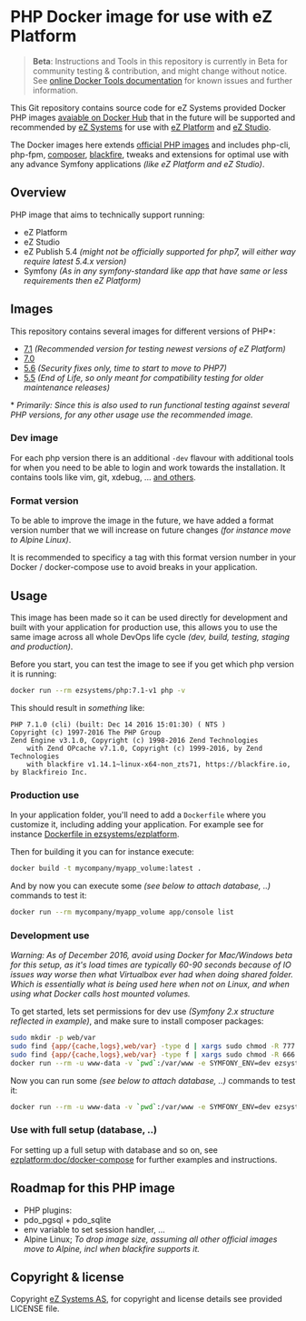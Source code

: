# PHP Docker image for use with eZ Platform

> **Beta**: Instructions and Tools in this repository is currently in Beta for community testing & contribution, and might change without notice.
> See [online Docker Tools documentation](https://doc.ez.no/display/DEVELOPER/Docker+Tools) for known issues and further information.


This Git repository contains source code for eZ Systems provided Docker PHP images [avaiable on Docker Hub](https://hub.docker.com/r/ezsystems/php/) that in the future will be supported and recommended by [eZ Systems](http://ez.no/) for use with [eZ Platform](http://ezplatform.com/) and [eZ Studio](http://ezstudio.com/).

The Docker images here extends [official PHP images](https://hub.docker.com/_/php/) and includes php-cli, php-fpm, [composer](https://getcomposer.org/), [blackfire](https://blackfire.io/), tweaks and extensions for optimal use with any advance Symfony applications *(like eZ Platform and eZ Studio)*.


## Overview

PHP image that aims to technically support running:
- eZ Platform
- eZ Studio
- eZ Publish 5.4 *(might not be officially supported for php7, will either way require latest 5.4.x version)*
- Symfony *(As in any symfony-standard like app that have same or less requirements then eZ Platform)*

## Images

This repository contains several images for different versions of PHP\*:
- [7.1](php/Dockerfile-7.1) *(Recommended version for testing newest versions of eZ Platform)*
- [7.0](php/Dockerfile-7.0)
- [5.6](php/Dockerfile-5.6) *(Security fixes only, time to start to move to PHP7)*
- [5.5](php/Dockerfile-5.5) *(End of Life, so only meant for compatibility testing for older maintenance releases)*

\* *Primarily: Since this is also used to run functional testing against several PHP versions, for any other usage use the recommended image.*

### Dev image

For each php version there is an additional `-dev` flavour with additional tools for when you need to be able to login and work towards the installation. It contains tools like vim, git, xdebug, ... [and others](php/Dockerfile-dev).


### Format version

To be able to improve the image in the future, we have added a format version number that we will increase on future changes *(for instance move to Alpine Linux)*.

It is recommended to specificy a tag with this format version number in your Docker / docker-compose use to avoid breaks in your application.


## Usage

This image has been made so it can be used directly for development and built with your application for production use, this
allows you to use the same image across all whole DevOps life cycle *(dev, build, testing, staging and production)*.

Before you start, you can test the image to see if you get which php version it is running:
```bash
docker run --rm ezsystems/php:7.1-v1 php -v
```

This should result in *something* like:
```
PHP 7.1.0 (cli) (built: Dec 14 2016 15:01:30) ( NTS )
Copyright (c) 1997-2016 The PHP Group
Zend Engine v3.1.0, Copyright (c) 1998-2016 Zend Technologies
    with Zend OPcache v7.1.0, Copyright (c) 1999-2016, by Zend Technologies
    with blackfire v1.14.1~linux-x64-non_zts71, https://blackfire.io, by Blackfireio Inc.
```

### Production use

In your application folder, you'll need to add a `Dockerfile` where you customize it, including adding your application.
For example see for instance [Dockerfile in ezsystems/ezplatform](https://github.com/ezsystems/ezplatform/blob/master/Dockerfile).


Then for building it you can for instance execute:
```bash
docker build -t mycompany/myapp_volume:latest .
```

And by now you can execute some *(see below to attach database, ..)* commands to test it:
```bash
docker run --rm mycompany/myapp_volume app/console list
```

### Development use

*Warning: As of December 2016, avoid using Docker for Mac/Windows beta for this setup, as it's load times are typically 60-90 seconds because of IO issues way worse then what Virtualbox ever had when doing shared folder. Which is essentially what is being used here when not on Linux, and when using what Docker calls host mounted volumes.*

To get started, lets set permissions for dev use _(Symfony 2.x structure reflected in example)_, and make sure to install composer packages:
```bash
sudo mkdir -p web/var
sudo find {app/{cache,logs},web/var} -type d | xargs sudo chmod -R 777
sudo find {app/{cache,logs},web/var} -type f | xargs sudo chmod -R 666
docker run --rm -u www-data -v `pwd`:/var/www -e SYMFONY_ENV=dev ezsystems/php:7.0-v0 composer install --no-progress --no-interaction --prefer-dist
```


Now you can run some *(see below to attach database, ..)* commands to test it:
```bash
docker run --rm -u www-data -v `pwd`:/var/www -e SYMFONY_ENV=dev ezsystems/php:7.0-v0 app/console list
```


### Use with full setup (database, ..)

For setting up a full setup with database and so on, see [ezplatform:doc/docker-compose](https://github.com/ezsystems/ezplatform/tree/master/doc/docker-compose) for further examples and instructions.


## Roadmap for this PHP image

- PHP plugins:
 - pdo_pgsql + pdo_sqlite
- env variable to set session handler, ...
- Alpine Linux; *To drop image size, assuming all other official images move to Alpine, incl when blackfire supports it.*

## Copyright & license
Copyright [eZ Systems AS](http://ez.no/), for copyright and license details see provided LICENSE file.
